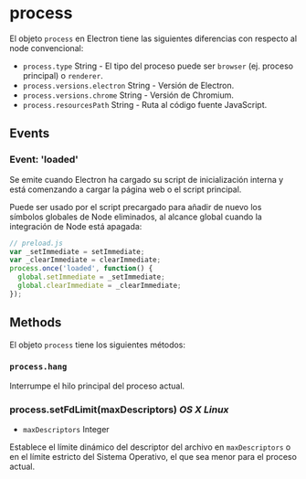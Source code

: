 # process

El objeto `process` en Electron tiene las siguientes diferencias con respecto
al node convencional:

* `process.type` String - El tipo del proceso puede ser `browser` (ej. proceso
   principal) o `renderer`.
* `process.versions.electron` String - Versión de Electron.
* `process.versions.chrome` String - Versión de Chromium.
* `process.resourcesPath` String - Ruta al código fuente JavaScript.

## Events

### Event: 'loaded'

Se emite cuando Electron ha cargado su script de inicialización interna y
está comenzando a cargar la página web o el script principal.

Puede ser usado por el script precargado para añadir de nuevo los símbolos globales
de Node eliminados, al alcance global cuando la integración de Node está apagada:

```js
// preload.js
var _setImmediate = setImmediate;
var _clearImmediate = clearImmediate;
process.once('loaded', function() {
  global.setImmediate = _setImmediate;
  global.clearImmediate = _clearImmediate;
});
```

## Methods

El objeto `process` tiene los siguientes métodos:

### `process.hang`

Interrumpe el hilo principal del proceso actual.


### process.setFdLimit(maxDescriptors) _OS X_ _Linux_

* `maxDescriptors` Integer

Establece el límite dinámico del descriptor del archivo en `maxDescriptors`
o en el límite estricto del Sistema Operativo, el que sea menor para el
proceso actual.
